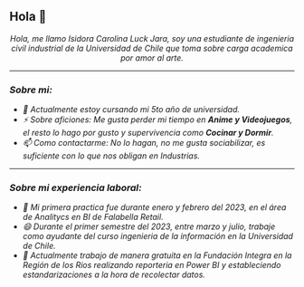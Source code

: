 ## Hola 👋




<p align="center">
  <em>
    Hola, me llamo Isidora Carolina Luck Jara, soy una estudiante de ingenieria civil industrial de la Universidad de Chile que toma sobre carga academica por amor al arte. <br>
</p>
<hr>
    
### Sobre mi:
    
-   🌱 Actualmente estoy cursando mi 5to año de universidad.
-   ⚡ Sobre aficiones: Me gusta perder mi tiempo en **Anime y Videojuegos**, el resto lo hago por gusto y supervivencia como **Cocinar y Dormir**.
-   📫 Como contactarme: No lo hagan, no me gusta sociabilizar, es suficiente con lo que nos obligan en Industrias.

<hr>

### Sobre mi experiencia laboral:
    
-   🌱 Mi primera practica fue durante enero y febrero del 2023, en el área de Analitycs en BI de Falabella Retail.
-   😄 Durante el primer semestre del 2023, entre marzo y julio, trabaje como ayudante del curso ingenieria de la información en la Universidad de Chile.
-   🔭 Actualmente trabajo de manera gratuita en la Fundación Integra en la Región de los Ríos realizando reporteria en Power BI y estableciendo estandarizaciones a la hora de recolectar datos.

